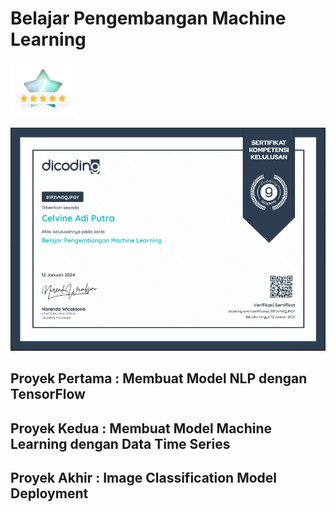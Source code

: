 # Belajar Pengembangan Machine Learning

![Alt text](/assets/star.PNG "Optional title")

![Alt text](/assets/certificate.PNG "Optional title")

## Proyek Pertama : Membuat Model NLP dengan TensorFlow
## Proyek Kedua : Membuat Model Machine Learning dengan Data Time Series
## Proyek Akhir : Image Classification Model Deployment
